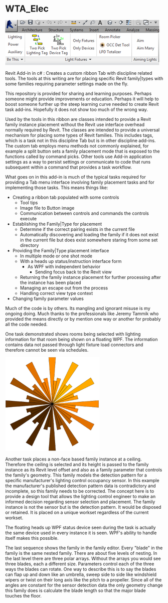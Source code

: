 # WTA_Elec

![RibbonTab](/ElecRibbonTab.PNG)

Revit Add-in in c# : Creates a custom ribbon Tab with discipline related tools. The tools at this writing are for placing specific Revit family|types with some families requiring parameter settings made on the fly.

This repository is provided for sharing and learning purposes. Perhaps someone might provide improvements or education. Perhaps it will help to boost someone further up the steep learning curve needed to create Revit task add-ins. Hopefully it does not show too much of the wrong way.  

Used by the tools in this ribbon are classes intended to provide a Revit family instance placement without the Revit use interface overhead normally required by Revit. The classes are intended to provide a universal mechanism for placing some types of Revit families. This includes tags, which is a task not in this discipline Tab but is in other discipline add-ins. The custom tab employs menu methods not commonly explained, for example a split button sets a family placement mode that is exposed to the functions called by command picks. Other tools use Add-in application settings as a way to persist settings or communicate to code that runs subsequent within a command that provides a task workflow.

What goes on in this add-in is much of the typical tasks required for providing a Tab menu interface involving family placement tasks and for implementing those tasks. This means things like:

* Creating a ribbon tab populated with some controls
  - Tool tips
  - Image file to Button image
  - Communication between controls and commands the controls execute
* Establishing the Family|Type for placement
  - Determine if the correct pairing exists in the current file
  - Automatically discovering and loading the family if it does not exist in the current file but does exist somewhere staring from some set directory
* Providing the Family|Type placement interface
  - In multiple mode or one shot mode
  - With a heads up status/instruction interface form
    - As WPF with independent behavior
      - Sending focus back to the Revit view
  - Returning the family instance placement for further processing after the instance has been placed
  - Managing an escape out from the process
  - Handling correct view type context
* Changing family parameter values

Much of the code is by others. Its mangling and ignorant misuse is my ongoing doing. Much thanks to the professionals like Jeremy Tammik who provided the means directly or by mention one way or another for probably all the code needed.


One task demonstrated shows rooms being selected with lighting information for that room being shown on a floating WPF. The information contains data not passed through light fixture load connectors and therefore cannot be seen via schedules.

![SensorField](/WTA_Elec/SENSDETLG.PNG)

Another task places a non-face based family instance at a ceiling. Therefore the ceiling is selected and its height is passed to the family instance as its Revit level offset and also as a family parameter that controls the family's geometry. This family models the detection pattern for a specific manufacturer's lighting control occupancy sensor. In this example the manufacturer's published detection pattern data is contradictory and incomplete, so this family needs to be corrected. The concept here is to provide a design tool that allows the lighting control engineer to make an informed decision regarding sensor selection and placement. The family instance is not the sensor but is the detection pattern. It would be disposed or retained. It is placed on a unique workset regardless of the current workset.

The floating heads up WPF status device seen during the task is actually the same device used in every instance it is seen. WPF's ability to handle itself makes this possible.

The last sequence shows the family in the family editor. Every "blade" in the family is the same nested family. There are about five levels of nesting. In the last level there are three polar arrays. Without the arrays you would see three blades, each a different size. Parameters control each of the three ways the blades can rotate. One way to describe this is to say the blades can flap up and down like an umbrella, sweep side to side like windshield wipers or twist on their long axis like the pitch to a propeller. Since all of the angles are constant for the sensor detection data the only geometry change this family does is calculate the blade length so that the major blade touches the floor.
